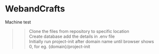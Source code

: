 # WebandCrafts
Machine test

>> Clone the files from repository to specific location <br />
>> Create database add the details in .env file <br />
>> Initially run project-init after domain name until browser shows 0, for eg. {domain}/project-init <br />
